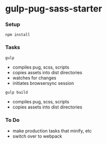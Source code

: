 # gulp-pug-sass-starter

### Setup
`npm install`

### Tasks
`gulp`

- compiles pug, scss, scripts
- copies assets into dist directories
- watches for changes
- initiates browsersync session

`gulp build`

- compiles pug, scss, scripts
- copies assets into dist directories

### To Do
- make production tasks that minify, etc
- switch over to webpack